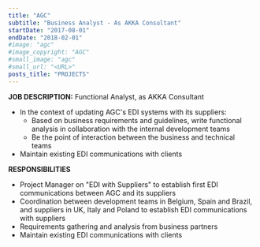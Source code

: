 ```yaml
---
title: "AGC"
subtitle: "Business Analyst - As AKKA Consultant"
startDate: "2017-08-01"
endDate: "2018-02-01"
#image: "agc"
#image_copyright: "AGC"
#small_image: "agc"
#small_url: "<URL>"
posts_title: "PROJECTS"
---
```


<b>JOB DESCRIPTION:</b> Functional Analyst, as AKKA Consultant<br>
- In the context of updating AGC's EDI systems with its suppliers:<br>
    - Based on business requirements and guidelines, write functional analysis in collaboration with the internal development teams<br>
    - Be the point of interaction between the business and technical teams<br>
- Maintain existing EDI communications with clients<br>

<b>RESPONSIBILITIES</b><br>
- Project Manager on "EDI with Suppliers" to establish first EDI communications between AGC and its suppliers<br>
- Coordination between development teams in Belgium, Spain and Brazil, and suppliers in UK, Italy and Poland to establish EDI communications with suppliers<br>
- Requirements gathering and analysis from business partners<br>
- Maintain existing EDI communications with clients<br>
